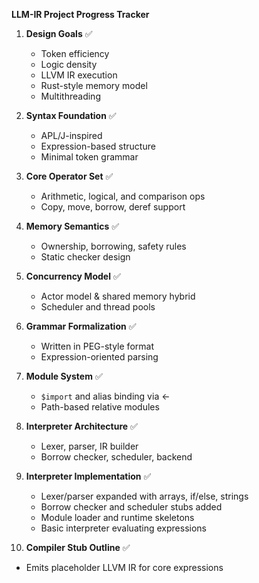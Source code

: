 **LLM-IR Project Progress Tracker**

1. **Design Goals** ✅
   - Token efficiency
   - Logic density
   - LLVM IR execution
   - Rust-style memory model
   - Multithreading

2. **Syntax Foundation** ✅
   - APL/J-inspired
   - Expression-based structure
   - Minimal token grammar

3. **Core Operator Set** ✅
   - Arithmetic, logical, and comparison ops
   - Copy, move, borrow, deref support

4. **Memory Semantics** ✅
   - Ownership, borrowing, safety rules
   - Static checker design

5. **Concurrency Model** ✅
   - Actor model & shared memory hybrid
   - Scheduler and thread pools

6. **Grammar Formalization** ✅
   - Written in PEG-style format
   - Expression-oriented parsing

7. **Module System** ✅
   - `$import` and alias binding via ←
   - Path-based relative modules

8. **Interpreter Architecture** ✅
   - Lexer, parser, IR builder
   - Borrow checker, scheduler, backend

9. **Interpreter Implementation** ✅
   - Lexer/parser expanded with arrays, if/else, strings
   - Borrow checker and scheduler stubs added
   - Module loader and runtime skeletons
   - Basic interpreter evaluating expressions

10. **Compiler Stub Outline** ✅
   - Emits placeholder LLVM IR for core expressions


